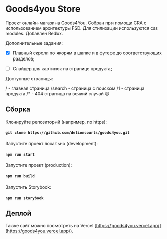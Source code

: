 # Goods4you Store


Проект онлайн-магазина Goods4You. Собран при помощи CRA с использованием архитектуры FSD. Для стилизации используются css modules. Добавлен Redux. 


Дополнительные задания:

- [X] Плавный скролл по якорям в шапке и в футере до соответствующих разделов; 
- [ ] Слайдер для картинок на странице продукта;


Доступные страницы:

/ - главная страница
/search - страница с поиском 
/1 - страница продукта
/* - 404 страница на всякий случай &#128516;

## Сборка

Клонируйте репозиторий (например, по https):

#### `git clone https://github.com/delioncourts/goods4you.git`

Запустите проект локально (development): 

#### `npm run start`

Запустите проект (production): 

#### `npm run build`

Запустить Storybook:

#### `npm run storybook`

## Деплой 

Также сайт можно посмотреть на Vercel [https://goods4you.vercel.app/](https://goods4you.vercel.app/).